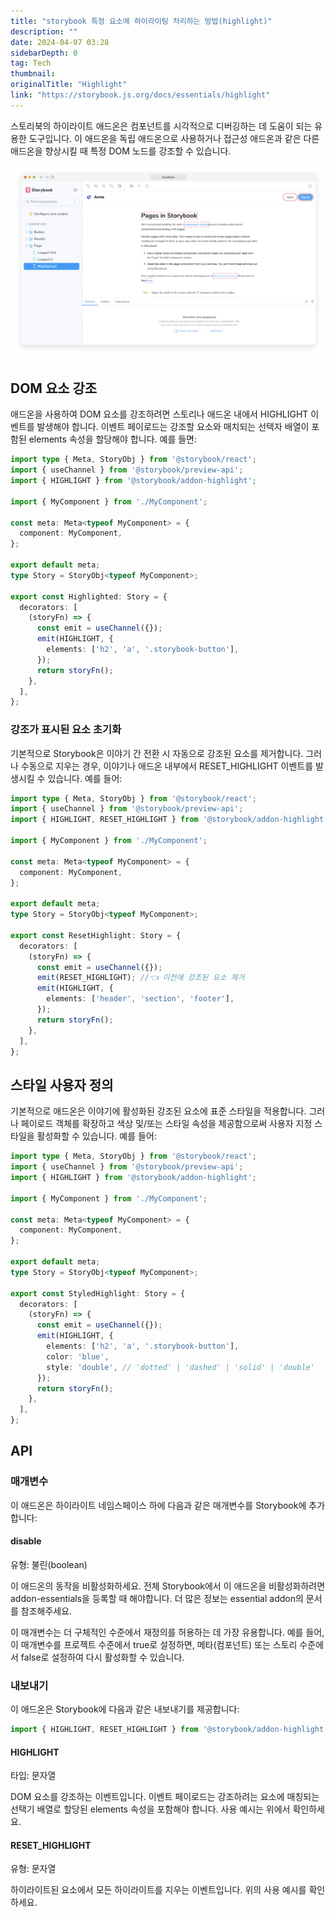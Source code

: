 ```yaml
---
title: "storybook 특정 요소에 하이라이팅 처리하는 방법(highlight)"
description: ""
date: 2024-04-07 03:28
sidebarDepth: 0
tag: Tech
thumbnail: 
originalTitle: "Highlight"
link: "https://storybook.js.org/docs/essentials/highlight"
---
```



스토리북의 하이라이트 애드온은 컴포넌트를 시각적으로 디버깅하는 데 도움이 되는 유용한 도구입니다. 이 애드온을 독립 애드온으로 사용하거나 접근성 애드온과 같은 다른 애드온을 향상시킬 때 특정 DOM 노드를 강조할 수 있습니다.

![하이라이트 예시](./img/Highlight_0.png)

## DOM 요소 강조

애드온을 사용하여 DOM 요소를 강조하려면 스토리나 애드온 내에서 HIGHLIGHT 이벤트를 발생해야 합니다. 이벤트 페이로드는 강조할 요소와 매치되는 선택자 배열이 포함된 elements 속성을 할당해야 합니다. 예를 들면:



```typescript
import type { Meta, StoryObj } from '@storybook/react';
import { useChannel } from '@storybook/preview-api';
import { HIGHLIGHT } from '@storybook/addon-highlight';

import { MyComponent } from './MyComponent';

const meta: Meta<typeof MyComponent> = {
  component: MyComponent,
};

export default meta;
type Story = StoryObj<typeof MyComponent>;

export const Highlighted: Story = {
  decorators: [
    (storyFn) => {
      const emit = useChannel({});
      emit(HIGHLIGHT, {
        elements: ['h2', 'a', '.storybook-button'],
      });
      return storyFn();
    },
  ],
};
```

### 강조가 표시된 요소 초기화

기본적으로 Storybook은 이야기 간 전환 시 자동으로 강조된 요소를 제거합니다. 그러나 수동으로 지우는 경우, 이야기나 애드온 내부에서 RESET_HIGHLIGHT 이벤트를 발생시킬 수 있습니다. 예를 들어:

```typescript
import type { Meta, StoryObj } from '@storybook/react';
import { useChannel } from '@storybook/preview-api';
import { HIGHLIGHT, RESET_HIGHLIGHT } from '@storybook/addon-highlight';

import { MyComponent } from './MyComponent';

const meta: Meta<typeof MyComponent> = {
  component: MyComponent,
};

export default meta;
type Story = StoryObj<typeof MyComponent>;

export const ResetHighlight: Story = {
  decorators: [
    (storyFn) => {
      const emit = useChannel({});
      emit(RESET_HIGHLIGHT); //👈 이전에 강조된 요소 제거
      emit(HIGHLIGHT, {
        elements: ['header', 'section', 'footer'],
      });
      return storyFn();
    },
  ],
};
```



## 스타일 사용자 정의

기본적으로 애드온은 이야기에 활성화된 강조된 요소에 표준 스타일을 적용합니다. 그러나 페이로드 객체를 확장하고 색상 및/또는 스타일 속성을 제공함으로써 사용자 지정 스타일을 활성화할 수 있습니다. 예를 들어:

```typescript
import type { Meta, StoryObj } from '@storybook/react';
import { useChannel } from '@storybook/preview-api';
import { HIGHLIGHT } from '@storybook/addon-highlight';

import { MyComponent } from './MyComponent';

const meta: Meta<typeof MyComponent> = {
  component: MyComponent,
};

export default meta;
type Story = StoryObj<typeof MyComponent>;

export const StyledHighlight: Story = {
  decorators: [
    (storyFn) => {
      const emit = useChannel({});
      emit(HIGHLIGHT, {
        elements: ['h2', 'a', '.storybook-button'],
        color: 'blue',
        style: 'double', // 'dotted' | 'dashed' | 'solid' | 'double'
      });
      return storyFn();
    },
  ],
};
```

## API



### 매개변수

이 애드온은 하이라이트 네임스페이스 하에 다음과 같은 매개변수를 Storybook에 추가합니다:

#### disable

유형: 불린(boolean)



이 애드온의 동작을 비활성화하세요. 전체 Storybook에서 이 애드온을 비활성화하려면 addon-essentials을 등록할 때 해야합니다. 더 많은 정보는 essential addon의 문서를 참조해주세요.

이 매개변수는 더 구체적인 수준에서 재정의를 허용하는 데 가장 유용합니다. 예를 들어, 이 매개변수를 프로젝트 수준에서 true로 설정하면, 메타(컴포넌트) 또는 스토리 수준에서 false로 설정하여 다시 활성화할 수 있습니다.

### 내보내기

이 애드온은 Storybook에 다음과 같은 내보내기를 제공합니다:



```js
import { HIGHLIGHT, RESET_HIGHLIGHT } from '@storybook/addon-highlight';
```

#### HIGHLIGHT

타입: 문자열

DOM 요소를 강조하는 이벤트입니다. 이벤트 페이로드는 강조하려는 요소에 매칭되는 선택기 배열로 할당된 elements 속성을 포함해야 합니다. 사용 예시는 위에서 확인하세요.



#### RESET_HIGHLIGHT

유형: 문자열

하이라이트된 요소에서 모든 하이라이트를 지우는 이벤트입니다. 위의 사용 예시를 확인하세요.